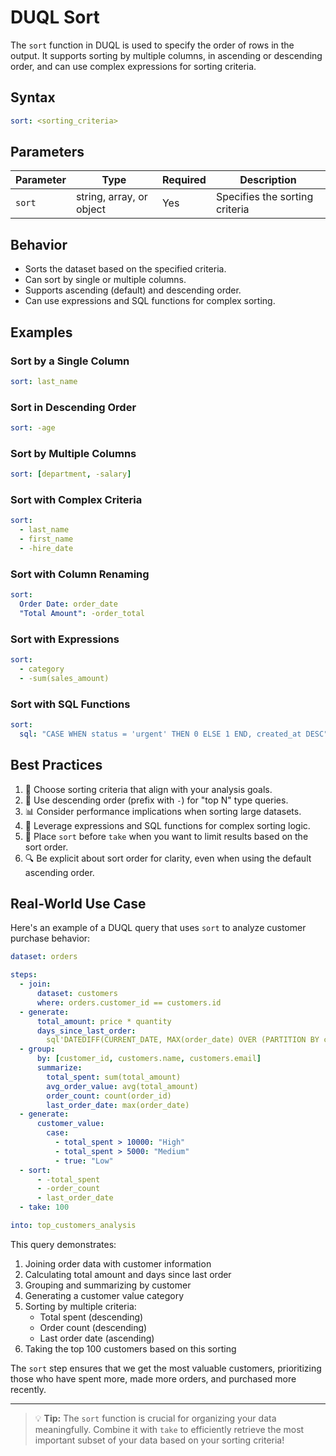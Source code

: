 # DUQL Sort

The `sort` function in DUQL is used to specify the order of rows in the output. It supports sorting by multiple columns, in ascending or descending order, and can use complex expressions for sorting criteria.

## Syntax

```yaml
sort: <sorting_criteria>
```

## Parameters

| Parameter | Type | Required | Description |
|-----------|------|----------|-------------|
| `sort` | string, array, or object | Yes | Specifies the sorting criteria |

## Behavior

- Sorts the dataset based on the specified criteria.
- Can sort by single or multiple columns.
- Supports ascending (default) and descending order.
- Can use expressions and SQL functions for complex sorting.

## Examples

### Sort by a Single Column

```yaml
sort: last_name
```

### Sort in Descending Order

```yaml
sort: -age
```

### Sort by Multiple Columns

```yaml
sort: [department, -salary]
```

### Sort with Complex Criteria

```yaml
sort:
  - last_name
  - first_name
  - -hire_date
```

### Sort with Column Renaming

```yaml
sort:
  Order Date: order_date
  "Total Amount": -order_total
```

### Sort with Expressions

```yaml
sort:
  - category
  - -sum(sales_amount)
```

### Sort with SQL Functions

```yaml
sort:
  sql: "CASE WHEN status = 'urgent' THEN 0 ELSE 1 END, created_at DESC"
```

## Best Practices

1. 🎯 Choose sorting criteria that align with your analysis goals.
2. 🔢 Use descending order (prefix with `-`) for "top N" type queries.
3. 📊 Consider performance implications when sorting large datasets.
4. 🧮 Leverage expressions and SQL functions for complex sorting logic.
5. 🚀 Place `sort` before `take` when you want to limit results based on the sort order.
6. 🔍 Be explicit about sort order for clarity, even when using the default ascending order.

## Real-World Use Case

Here's an example of a DUQL query that uses `sort` to analyze customer purchase behavior:

```yaml
dataset: orders

steps:
  - join:
      dataset: customers
      where: orders.customer_id == customers.id
  - generate:
      total_amount: price * quantity
      days_since_last_order:
        sql'DATEDIFF(CURRENT_DATE, MAX(order_date) OVER (PARTITION BY customer_id))'
  - group:
      by: [customer_id, customers.name, customers.email]
      summarize:
        total_spent: sum(total_amount)
        avg_order_value: avg(total_amount)
        order_count: count(order_id)
        last_order_date: max(order_date)
  - generate:
      customer_value:
        case:
          - total_spent > 10000: "High"
          - total_spent > 5000: "Medium"
          - true: "Low"
  - sort:
      - -total_spent
      - -order_count
      - last_order_date
  - take: 100

into: top_customers_analysis
```

This query demonstrates:
1. Joining order data with customer information
2. Calculating total amount and days since last order
3. Grouping and summarizing by customer
4. Generating a customer value category
5. Sorting by multiple criteria:
   - Total spent (descending)
   - Order count (descending)
   - Last order date (ascending)
6. Taking the top 100 customers based on this sorting

The `sort` step ensures that we get the most valuable customers, prioritizing those who have spent more, made more orders, and purchased more recently.

---

> 💡 **Tip:** The `sort` function is crucial for organizing your data meaningfully. Combine it with `take` to efficiently retrieve the most important subset of your data based on your sorting criteria!